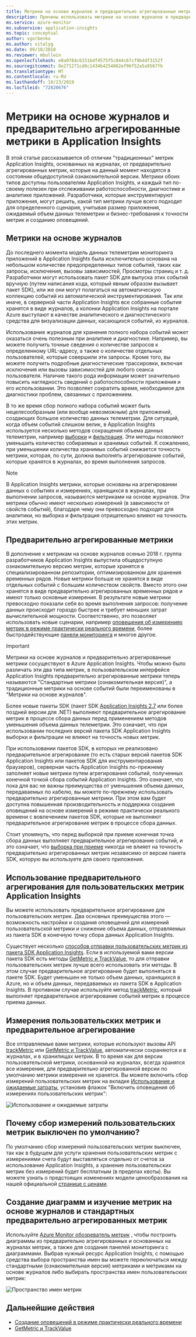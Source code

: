 ```yaml
---
title: Метрики на основе журналов и предварительно агрегированные метрики в Azure Application Insights | Microsoft Docs
description: Причины использовать метрики на основе журналов и предварительно агрегированные метрики в Azure Application Insights
ms.service: azure-monitor
ms.subservice: application-insights
ms.topic: conceptual
author: vgorbenko
ms.author: vitalyg
ms.date: 09/18/2018
ms.reviewer: mbullwin
ms.openlocfilehash: e0a0784c6331bdf4575f5c044c67cf9b4df3152f
ms.sourcegitcommit: 8e271271cd8c1434b4254862ef96f52a5a9567fb
ms.translationtype: MT
ms.contentlocale: ru-RU
ms.lasthandoff: 10/23/2019
ms.locfileid: "72820676"
---
```

# <a name="log-based-and-pre-aggregated-metrics-in-application-insights"></a>Метрики на основе журналов и предварительно агрегированные метрики в Application Insights

В этой статье рассказывается об отличии "традиционных" метрик Application Insights, основанных на журналах, от предварительно агрегированных метрик, которые на данный момент находятся в состоянии общедоступной ознакомительной версии. Метрики обоих типов доступны пользователям Application Insights, и каждый тип по-своему полезен при отслеживании работоспособности, диагностике и аналитике приложений. Разработчики, которые инструментируют приложения, могут решить, какой тип метрики лучше всего подходит для определенного сценария, учитывая размер приложения, ожидаемый объем данных телеметрии и бизнес-требования к точности метрик и созданию оповещений.

## <a name="log-based-metrics"></a>Метрики на основе журналов

До последнего момента модель данных телеметрии мониторинга приложений в Application Insights была исключительно основана на небольшом количестве предопределенных типов событий, таких как запросы, исключения, вызовы зависимостей, Просмотры страниц и т. д. Разработчики могут использовать пакет SDK для выпуска этих событий вручную (путем написания кода, который явным образом вызывает пакет SDK), или же они могут полагаться на автоматическую коллекцию событий из автоматической инструментирования. Так или иначе, в серверной части Application Insights все собранные события хранятся в виде журналов, а колонки Application Insights на портале Azure выступают в качестве аналитического и диагностического средства для визуализации данных, касающихся событий, из журналов.

Использование журналов для хранения полного набора событий может оказаться очень полезным при аналитике и диагностике. Например, вы можете получить точные сведения о количестве запросов к определенному URL-адресу, а также о количестве отдельных пользователей, которые совершили эти запросы. Кроме того, вы можете получить подробные диагностические трассировки, включая исключения или вызовы зависимостей для любого сеанса пользователя. Наличие такого рода информации может значительно повысить наглядность сведений о работоспособности приложения и его использовании. Это позволяет сократить время, необходимое для диагностики проблем, связанных с приложением. 

В то же время сбор полного набора событий может быть нецелесообразным (или вообще невозможным) для приложений, создающих большое количество данных телеметрии. Для ситуаций, когда объем событий слишком велик, в Application Insights используется несколько методов сокращения объема данных телеметрии, например [выборки](https://docs.microsoft.com/azure/application-insights/app-insights-sampling) и [фильтрация](https://docs.microsoft.com/azure/application-insights/app-insights-api-filtering-sampling). Эти методы позволяют уменьшить количество собираемых и хранимых событий. К сожалению, при уменьшении количества хранимых событий снижается точность метрики, которая, по сути, должна выполнять агрегирование событий, которые хранятся в журналах, во время выполнения запросов.

> [!NOTE]
> В Application Insights метрики, которые основаны на агрегировании данных о событиях и измерениях, хранящихся в журналах, при выполнении запросов, называются метриками на основе журналов. Эти метрики обычно имеют несколько измерений (в зависимости от свойств событий), благодаря чему они превосходно подходят для аналитики, но выборка и фильтрация отрицательно влияют на точность этих метрик.

## <a name="pre-aggregated-metrics"></a>Предварительно агрегированные метрики

В дополнение к метрикам на основе журналов осенью 2018 г. группа разработчиков Application Insights выпустила общедоступную ознакомительную версию метрик, которые хранятся в специализированном репозитории, оптимизированном для хранения временных рядов. Новые метрики больше не хранятся в виде отдельных событий с большим количеством свойств. Вместо этого они хранятся в виде предварительно агрегированных временных рядов и имеют только основные измерения. В результате новые метрики превосходно показали себя во время выполнения запросов: получение данных происходит гораздо быстрее и требует меньших затрат вычислительной мощности. Соответственно, это позволяет использовать новые сценарии, например [оповещения об измерениях метрик в режиме практически реального времени](https://docs.microsoft.com/azure/monitoring-and-diagnostics/monitoring-near-real-time-metric-alerts), более быстродействующие [панели мониторинга](https://docs.microsoft.com/azure/azure-monitor/app/overview-dashboard) и многое другое.

> [!IMPORTANT]
> Метрики на основе журналов и предварительно агрегированные метрики сосуществуют в Azure Application Insights. Чтобы можно было различать эти два типа метрик, в пользовательском интерфейсе Application Insights предварительно агрегированные метрики теперь называются "Стандартные метрики (ознакомительная версия)", а традиционные метрики на основе событий были переименованы в "Метрики на основе журналов".

Более новые пакеты SDK (пакет SDK [Application Insights 2.7](https://www.nuget.org/packages/Microsoft.ApplicationInsights/2.7.2) или более поздней версии для .NET) выполняют предварительное агрегирование метрик в процессе сбора данных перед применением методов уменьшения объема данных телеметрии. Это означает, что при использовании последних версий пакета SDK Application Insights выборки и фильтрации не влияют на точность новых метрик.

При использовании пакетов SDK, в которых не реализовано предварительное агрегирование (то есть старых версий пакетов SDK Application Insights или пакетов SDK для инструментирования браузеров), серверная часть Application Insights по-прежнему заполняет новые метрики путем агрегирования событий, полученных конечной точкой сбора событий Application Insights. Это означает, что пока для вас не важны преимущества от уменьшения объема данных, передаваемых по кабелю, вы можете по-прежнему использовать предварительно агрегированные метрики. При этом вам будет доступна повышенная производительность и поддержка создания оповещений на основе измерений в режиме практически реального времени с вовлечением пакетов SDK, которые не выполняют предварительное агрегирование метрик в процессе сбора данных.

Стоит упомянуть, что перед выборкой при приеме конечная точка сбора данных выполняет предварительное агрегирование событий, и это означает, что [выборка при приеме](https://docs.microsoft.com/azure/application-insights/app-insights-sampling) никогда не влияет на точность предварительно агрегированных метрик независимо от версии пакета SDK, которую вы используете для своего приложения.  

## <a name="using-pre-aggregation-with-application-insights-custom-metrics"></a>Использование предварительного агрегирования для пользовательских метрик Application Insights

Вы можете использовать предварительное агрегирование для пользовательских метрик. Два основных преимущества этого — возможность настройки и создания оповещений для измерений пользовательской метрики и снижение объема данных, отправляемых из пакета SDK в конечную точку сбора данных Application Insights.

Существует несколько [способов отправки пользовательских метрик из пакета SDK Application Insights](https://docs.microsoft.com/azure/application-insights/app-insights-api-custom-events-metrics). Если в используемой вами версии пакета SDK есть методы [GetMetric и TrackValue](https://docs.microsoft.com/azure/application-insights/app-insights-api-custom-events-metrics#getmetric), то для отправки пользовательских метрик лучше всего использовать эти методы. В этом случае предварительное агрегирование будет выполняться в пакете SDK. Будет уменьшен не только объем данных, хранящихся в Azure, но и объем данных, передаваемых из пакета SDK в Application Insights. В противном случае используйте метод [trackMetric](https://docs.microsoft.com/azure/application-insights/app-insights-api-custom-events-metrics#trackmetric), который выполняет предварительное агрегирование событий метрик в процессе приема данных.

## <a name="custom-metrics-dimensions-and-pre-aggregation"></a>Измерения пользовательских метрик и предварительное агрегирование

Все отправляемые вами метрики, которые используют вызовы API [trackMetric](https://docs.microsoft.com/azure/application-insights/app-insights-api-custom-events-metrics#trackmetric) или [GetMetric и TrackValue](https://docs.microsoft.com/azure/application-insights/app-insights-api-custom-events-metrics#getmetric), автоматически сохраняются и в журналах, и в хранилищах метрик. В то время как для версии пользовательской метрики, основанной на журналах, всегда хранятся все измерения, для предварительно агрегированной версии по умолчанию метрики измерения не хранятся. Вы можете включить сбор измерений пользовательских метрик на вкладке [Использование и ожидаемые затраты](https://docs.microsoft.com/azure/application-insights/app-insights-pricing), установив флажок "Включить оповещения об измерениях пользовательских метрик": 

![Использование и ожидаемые затраты](./media/pre-aggregated-metrics-log-metrics/001-cost.png)

## <a name="why-is-collection-of-custom-metrics-dimensions-turned-off-by-default"></a>Почему сбор измерений пользовательских метрик выключен по умолчанию?

По умолчанию сбор измерений пользовательских метрик выключен, так как в будущем для услуги хранения пользовательских метрик с измерениями счета будут выставляться отдельно от счетов за использование Application Insights, а хранение пользовательских метрик без измерений будет бесплатным (в пределах квоты). Вы можете узнать о предстоящих изменениях модели ценообразования на нашей официальной [странице с ценами](https://azure.microsoft.com/pricing/details/monitor/).

## <a name="creating-charts-and-exploring-log-based-and-standard-pre-aggregated-metrics"></a>Создание диаграмм и изучение метрик на основе журналов и стандартных предварительно агрегированных метрик

Используйте [Azure Monitor обозреватель метрик](../platform/metrics-getting-started.md) , чтобы построить диаграммы из предварительно агрегированных и основанных на журналах метрик, а также для создания панелей мониторинга с диаграммами. Выбрав нужный ресурс Application Insights, с помощью средства выбора пространства имен вы можете переключаться между стандартными (ознакомительная версия) метриками и метриками на основе журналов либо выбирать пространства имен пользовательских метрик:

![Пространство имен метрик](./media/pre-aggregated-metrics-log-metrics/002-metric-namespace.png)

## <a name="next-steps"></a>Дальнейшие действия

* [Создание оповещений в режиме практически реального времени](https://docs.microsoft.com/azure/monitoring-and-diagnostics/monitoring-near-real-time-metric-alerts)
* [GetMetric и TrackValue](https://docs.microsoft.com/azure/application-insights/app-insights-api-custom-events-metrics#getmetric)